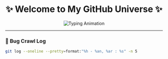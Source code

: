 <h1 align="center">✨ Welcome to My GitHub Universe ✨</h1>

<p align="center">
  <img src="https://readme-typing-svg.demolab.com?font=Fira+Code&size=25&pause=1000&color=00FF00&center=true&vCenter=true&width=600&lines=Hi+there+👋;I'm+[Your+Name];A+passionate+developer+🚀;Building+the+future+one+commit+at+a+time+💻" alt="Typing Animation" />
</p>

---

### 🐛 ​**Bug Crawl Log**

```bash
git log --oneline --pretty=format:"%h - %an, %ar : %s" -n 5
